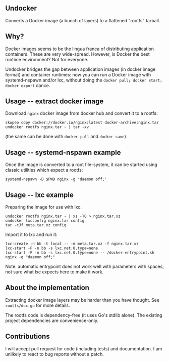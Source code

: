 Undocker
--------

Converts a Docker image (a bunch of layers) to a flattened "rootfs" tarball.

Why?
----

Docker images seems to be the lingua franca of distributing application
containers. These are very wide-spread. However, is Docker the best runtime
environment? Not for everyone.

Undocker bridges the gap between application images (in docker image format)
and container runtimes: now you can run a Docker image with systemd-nspawn
and/or lxc, without doing the `docker pull; docker start; docker export` dance.

Usage -- extract docker image
-----------------------------

Download `nginx` docker image from docker hub and convert it to a rootfs:

```
skopeo copy docker://docker.io/nginx:latest docker-archive:nginx.tar
undocker rootfs nginx.tar - | tar -xv
```

(the same can be done with `docker pull` and `docker save`)

Usage -- systemd-nspawn example
-------------------------------

Once the image is converted to a root file-system, it can be started using
classic utilities which expect a rootfs:

```
systemd-nspawn -D $PWD nginx -g 'daemon off;'
```

Usage -- lxc example
--------------------

Preparing the image for use with lxc:

```
undocker rootfs nginx.tar - | xz -T0 > nginx.tar.xz
undocker lxcconfig nginx.tar config
tar -cJf meta.tar.xz config
```

Import it to lxc and run it:

```
lxc-create -n bb -t local -- -m meta.tar.xz -f nginx.tar.xz
lxc-start -F -n bb -s lxc.net.0.type=none
lxc-start -F -n bb -s lxc.net.0.type=none -- /docker-entrypoint.sh nginx -g "daemon off;"
```

Note: automatic entrypoint does not work well with parameters with spaces; not
sure what lxc expects here to make it work.

About the implementation
------------------------

Extracting docker image layers may be harder than you have thought. See
`rootfs/doc.go` for more details.

The rootfs code is dependency-free (it uses Go's stdlib alone). The existing
project dependencies are convenience-only.

Contributions
-------------

I will accept pull request for code (including tests) and documentation. I am
unlikely to react to bug reports without a patch.
